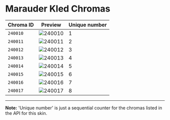 # Marauder Kled Chromas

| Chroma ID | Preview | Unique number |
|---|---|---|
| `240010` | ![240010](https://raw.communitydragon.org/latest/plugins/rcp-be-lol-game-data/global/default/v1/champion-chroma-images/240/240010.png) | 1 |
| `240011` | ![240011](https://raw.communitydragon.org/latest/plugins/rcp-be-lol-game-data/global/default/v1/champion-chroma-images/240/240011.png) | 2 |
| `240012` | ![240012](https://raw.communitydragon.org/latest/plugins/rcp-be-lol-game-data/global/default/v1/champion-chroma-images/240/240012.png) | 3 |
| `240013` | ![240013](https://raw.communitydragon.org/latest/plugins/rcp-be-lol-game-data/global/default/v1/champion-chroma-images/240/240013.png) | 4 |
| `240014` | ![240014](https://raw.communitydragon.org/latest/plugins/rcp-be-lol-game-data/global/default/v1/champion-chroma-images/240/240014.png) | 5 |
| `240015` | ![240015](https://raw.communitydragon.org/latest/plugins/rcp-be-lol-game-data/global/default/v1/champion-chroma-images/240/240015.png) | 6 |
| `240016` | ![240016](https://raw.communitydragon.org/latest/plugins/rcp-be-lol-game-data/global/default/v1/champion-chroma-images/240/240016.png) | 7 |
| `240017` | ![240017](https://raw.communitydragon.org/latest/plugins/rcp-be-lol-game-data/global/default/v1/champion-chroma-images/240/240017.png) | 8 |

---

**Note:** 'Unique number' is just a sequential counter for the chromas listed in the API for this skin.